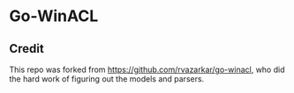 # Go-WinACL

## Credit
This repo was forked from https://github.com/rvazarkar/go-winacl, who did the hard work of figuring out the models and parsers.